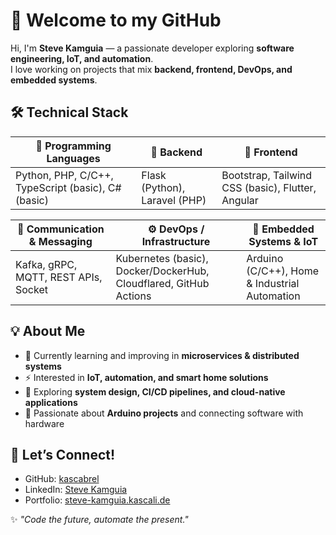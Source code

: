 # 👋 Welcome to my GitHub

Hi, I'm **Steve Kamguia** — a passionate developer exploring **software engineering, IoT, and automation**.  
I love working on projects that mix **backend, frontend, DevOps, and embedded systems**.  

## 🛠️ Technical Stack

| 🚀 Programming Languages | 🔧 Backend | 🎨 Frontend |
|--------------------------|-----------|-------------|
| Python, PHP, C/C++, TypeScript (basic), C# (basic) | Flask (Python), Laravel (PHP) | Bootstrap, Tailwind CSS (basic), Flutter, Angular |

| 📡 Communication & Messaging | ⚙️ DevOps / Infrastructure | 🔌 Embedded Systems & IoT |
|-----------------------------|---------------------------|----------------------------|
| Kafka, gRPC, MQTT, REST APIs, Socket | Kubernetes (basic), Docker/DockerHub, Cloudflared, GitHub Actions | Arduino (C/C++), Home & Industrial Automation |

## 💡 About Me
- 🔭 Currently learning and improving in **microservices & distributed systems**  
- ⚡ Interested in **IoT, automation, and smart home solutions**  
- 🌱 Exploring **system design, CI/CD pipelines, and cloud-native applications**  
- 🤖 Passionate about **Arduino projects** and connecting software with hardware  

## 🤝 Let’s Connect!
- GitHub: [kascabrel](https://github.com/kascabrel)  
- LinkedIn: [Steve Kamguia](https://www.linkedin.com/in/steve-kamguia-144989257/)  
- Portfolio: [steve-kamguia.kascali.de](https://steve-kamguia.kascali.de/)

✨ *"Code the future, automate the present."*  
